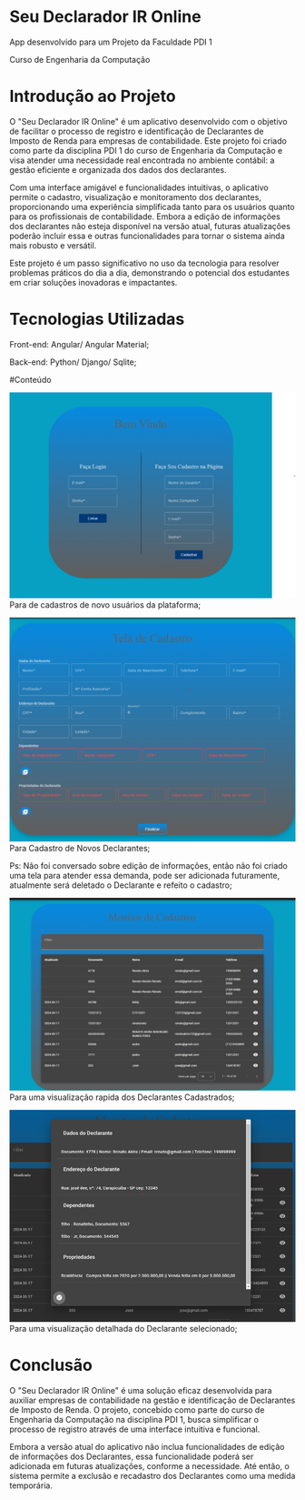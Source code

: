 # Seu Declarador IR Online

App desenvolvido para um Projeto da Faculdade PDI 1

Curso de Engenharia da Computação 

# Introdução ao Projeto

O "Seu Declarador IR Online" é um aplicativo desenvolvido com o objetivo de facilitar o processo de registro e identificação de Declarantes de Imposto de Renda para empresas de contabilidade. Este projeto foi criado como parte da disciplina PDI 1 do curso de Engenharia da Computação e visa atender uma necessidade real encontrada no ambiente contábil: a gestão eficiente e organizada dos dados dos declarantes.

Com uma interface amigável e funcionalidades intuitivas, o aplicativo permite o cadastro, visualização e monitoramento dos declarantes, proporcionando uma experiência simplificada tanto para os usuários quanto para os profissionais de contabilidade. Embora a edição de informações dos declarantes não esteja disponível na versão atual, futuras atualizações poderão incluir essa e outras funcionalidades para tornar o sistema ainda mais robusto e versátil.

Este projeto é um passo significativo no uso da tecnologia para resolver problemas práticos do dia a dia, demonstrando o potencial dos estudantes em criar soluções inovadoras e impactantes.

# Tecnologias Utilizadas

Front-end: Angular/ Angular Material;

Back-end: Python/ Django/ Sqlite;

#Conteúdo

![Tela de Login e Cadastro de Usuários](src/assets/apresentacao/telaLogin.png)
Para de cadastros de novo usuários da plataforma;

![Tela de Cadastro de Declarantes](src/assets/apresentacao/telaCadastro.png)
Para Cadastro de Novos Declarantes;

Ps: Não foi conversado sobre edição de informações, então não foi criado uma tela para atender essa demanda, pode ser adicionada futuramente, atualmente será deletado o Declarante e refeito o cadastro;

![Tela de Monitoramento Básico](src/assets/apresentacao/monitorCadastros.png)
Para uma visualização rapida dos Declarantes Cadastrados;

![Dialog para ver todos as informações do Declarante](src/assets/apresentacao/dialogDeclarantes.png)
Para uma visualização detalhada do Declarante selecionado;

# Conclusão

O "Seu Declarador IR Online" é uma solução eficaz desenvolvida para auxiliar empresas de contabilidade na gestão e identificação de Declarantes de Imposto de Renda. O projeto, concebido como parte do curso de Engenharia da Computação na disciplina PDI 1, busca simplificar o processo de registro através de uma interface intuitiva e funcional.

Embora a versão atual do aplicativo não inclua funcionalidades de edição de informações dos Declarantes, essa funcionalidade poderá ser adicionada em futuras atualizações, conforme a necessidade. Até então, o sistema permite a exclusão e recadastro dos Declarantes como uma medida temporária.
